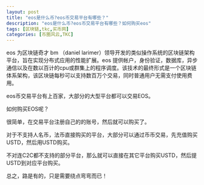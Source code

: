 ```yaml
---
layout: post
title: "eos是什么币?eos币交易平台有哪些？"
description: "eos是什么币?eos币交易平台有哪些？如何购买eos"
tags: [区块链,tkc,买币网]
categories: [币圈风云,TKC]
---
```

eos 为区块链奇才 bm （daniel larimer）领导开发的类似操作系统的区块链架构平台，旨在实现分布式应用的性能扩展。eos 提供帐户，身份验证，数据库，异步通信以及在数以百计的cpu或群集上的程序调度。该技术的最终形式是一个区块链体系架构，该区块链每秒可以支持数百万个交易，同时普通用户无需支付使用费用。

eos币交易平台有上百家，大部分的大型平台都可以交易EOS。

如何购买EOS呢？

很简单，在交易平台注册自己的的账号，然后就可以购买了。

对于不支持人名币，法币直接购买的平台，大部分可以通过币币交易，先充值购买USTD，然后用USTD购买。

不对连C2C都不支持的部分平台，那么就可以直接在其它平台购买USTD，然后提USTD到对应平台购买。

总之，路是有的，只是需要绕点弯弯而已！
